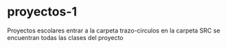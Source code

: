 # proyectos-1
Proyectos escolares
entrar a la carpeta trazo-circulos
en la carpeta SRC se encuentran todas las clases del proyecto
